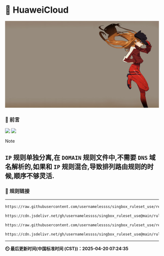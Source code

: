 
# 🧸 HuaweiCloud
![](https://raw.githubusercontent.com/usernamelessss/picture-bed/main/images/202504042256831.jpg)
### 📣 前言
![](https://shields.io/badge/-移除重复规则-ff69b4) ![](https://shields.io/badge/-IP&nbsp;规则单独存放不与&nbsp;DOMAIN&nbsp;等混合-green)
> [!NOTE]
**`IP` 规则单独分离,在 `DOMAIN` 规则文件中,不需要 `DNS` 域名解析的,如果和 `IP` 规则混合,导致排列路由规则的时候,顺序不够灵活.**
---

###  🔗 规则链接
---

```url
https://raw.githubusercontent.com/usernamelessss/singbox_ruleset_use/refs/heads/main/rule/HuaweiCloud/HuaweiCloud_IP.json
```

```url
https://cdn.jsdelivr.net/gh/usernamelessss/singbox_ruleset_use@main/rule/HuaweiCloud/HuaweiCloud_IP.json
```

```url
https://raw.githubusercontent.com/usernamelessss/singbox_ruleset_use/refs/heads/main/rule/HuaweiCloud/HuaweiCloud_IP.srs
```

```url
https://cdn.jsdelivr.net/gh/usernamelessss/singbox_ruleset_use@main/rule/HuaweiCloud/HuaweiCloud_IP.srs
```

---
**⏲️ 最后更新时间(中国标准时间 (CST))：2025-04-20 07:24:35**